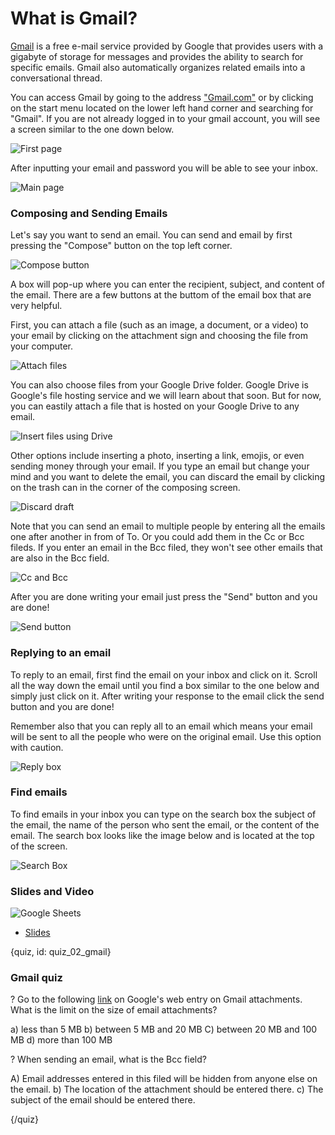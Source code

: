 # What is Gmail?

[Gmail](https://www.gmail.com/) is a free e-mail service provided by Google that provides users with a gigabyte of storage for messages and provides the ability to search for specific emails. Gmail also automatically organizes related emails into a conversational thread.

You can access Gmail by going to the address ["Gmail.com"](https://www.gmail.com) or by clicking on the start menu located on the lower left hand corner and searching for "Gmail". If you are not already logged in to your gmail account, you will see a screen similar to the one down below.

![First page](images/02_gmail/02_google_gmail_01.png)

After inputting your email and password you will be able to see your inbox.

![Main page](images/02_gmail/02_google_gmail_02.png)

### Composing and Sending Emails

Let's say you want to send an email. You can send and email by first pressing the "Compose" button on the top left corner.

![Compose button](images/02_gmail/02_google_gmail_03.png)

A box will pop-up where you can enter the recipient, subject, and content of the email. There are a few buttons at the buttom of the email box that are very helpful. 

First, you can attach a file (such as an image, a document, or a video) to your email by clicking on the attachment sign and choosing the file from your computer.

![Attach files](images/02_gmail/02_google_gmail_04.png)

You can also choose files from your Google Drive folder. Google Drive is Google's file hosting service and we will learn about that soon. But for now, you can eastily attach a file that is hosted on your Google Drive to any email.

![Insert files using Drive](images/02_gmail/02_google_gmail_05.png)

Other options include inserting a photo, inserting a link, emojis, or even sending money through your email. If you type an email but change your mind and you want to delete the email, you can discard the email by clicking on the trash can in the corner of the composing screen.

![Discard draft](images/02_gmail/02_google_gmail_06.png)

Note that you can send an email to multiple people by entering all the emails one after another in from of To. Or you could add them in the Cc or Bcc fileds. If you enter an email in the Bcc filed, they won't see other emails that are also in the Bcc field.

![Cc and Bcc](images/02_gmail/02_google_gmail_07.png)


After you are done writing your email just press the "Send" button and you are done!

![Send button](images/02_gmail/02_google_gmail_08.png)

### Replying to an email

To reply to an email, first find the email on your inbox and click on it. Scroll all the way down the email until you find a box similar to the one below and simply just click on it. After writing your response to the email click the send button and you are done!

Remember also that you can reply all to an email which means your email will be sent to all the people who were on the original email. Use this option with caution.

![Reply box](images/02_gmail/02_google_gmail_09.png)

### Find emails

To find emails in your inbox you can type on the search box the subject of the email, the name of the person who sent the email, or the content of the email. The search box looks like the image below and is located at the top of the screen.

![Search Box](images/02_gmail/02_google_gmail_10.png)

### Slides and Video

![Google Sheets](https://www.youtube.com/watch?v=aUNGutO_RhU)

* [Slides](https://docs.google.com/presentation/d/1qRfIt3P6JLioc1-NpDbtdUF5CEMSS71_yXmRRWW7KLA/edit?usp=sharing)

{quiz, id: quiz_02_gmail}

### Gmail quiz

? Go to the following [link](https://support.google.com/mail/answer/6584?co=GENIE.Platform%3DDesktop&hl=en) on Google's web entry on Gmail attachments. What is the limit on the size of email attachments?

a) less than 5 MB
b) between 5 MB and 20 MB
C) between 20 MB and 100 MB
d) more than 100 MB

? When sending an email, what is the Bcc field?

A) Email addresses entered in this filed will be hidden from anyone else on the email.
b) The location of the attachment should be entered there.
c) The subject of the email should be entered there.

{/quiz}
